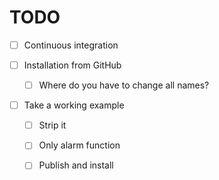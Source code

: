 # TODO

- [ ] Continuous integration

- [ ] Installation from GitHub
  
  - [ ] Where do you have to change all names?

- [ ] Take a working example
  
  - [ ] Strip it
  
  - [ ] Only alarm function
  
  - [ ] Publish and install
